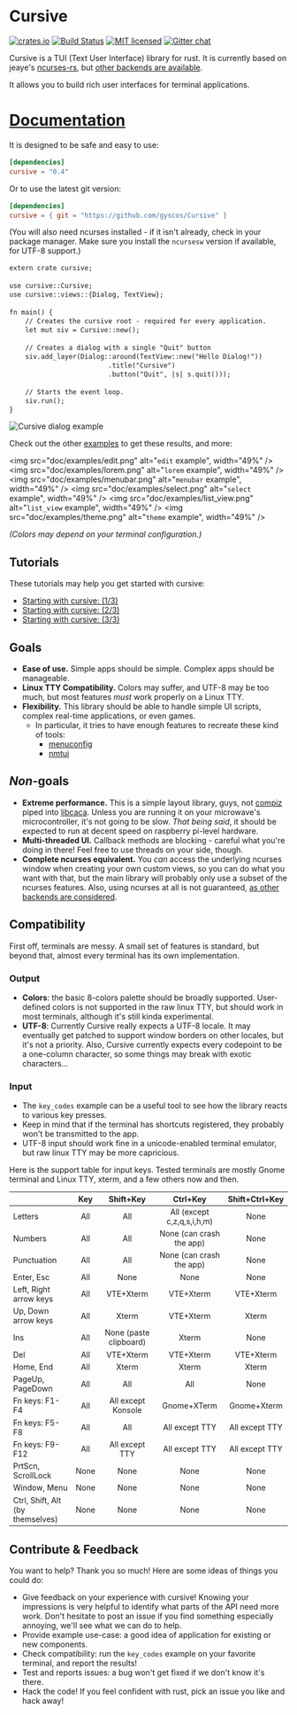 # Cursive

[![crates.io](https://meritbadge.herokuapp.com/cursive)](https://crates.io/crates/cursive)
[![Build Status](https://travis-ci.org/gyscos/Cursive.svg?branch=master)](https://travis-ci.org/gyscos/Cursive)
[![MIT licensed](https://img.shields.io/badge/license-MIT-blue.svg)](./LICENSE)
[![Gitter chat](https://badges.gitter.im/gyscos/cursive.png)](https://gitter.im/cursive-rs/cursive)

Cursive is a TUI (Text User Interface) library for rust. It is currently based on jeaye's [ncurses-rs](https://github.com/jeaye/ncurses-rs), but [other backends are available](https://github.com/gyscos/Cursive/wiki/Backends).

It allows you to build rich user interfaces for terminal applications.

# [Documentation](http://gyscos.github.io/Cursive/cursive/index.html)

It is designed to be safe and easy to use:

```toml
[dependencies]
cursive = "0.4"
```

Or to use the latest git version:

```toml
[dependencies]
cursive = { git = "https://github.com/gyscos/Cursive" }
```

(You will also need ncurses installed - if it isn't already, check in your package manager. Make sure you install the `ncursesw` version if available, for UTF-8 support.)

```rust,no_run
extern crate cursive;

use cursive::Cursive;
use cursive::views::{Dialog, TextView};

fn main() {
    // Creates the cursive root - required for every application.
    let mut siv = Cursive::new();

    // Creates a dialog with a single "Quit" button
    siv.add_layer(Dialog::around(TextView::new("Hello Dialog!"))
                         .title("Cursive")
                         .button("Quit", |s| s.quit()));

    // Starts the event loop.
    siv.run();
}
```

![Cursive dialog example](https://raw.githubusercontent.com/Gyscos/Cursive/master/doc/cursive_example.png)

Check out the other [examples](https://github.com/gyscos/Cursive/tree/master/examples) to get these results, and more:

<img src="doc/examples/edit.png" alt="`edit` example", width="49%" />
<img src="doc/examples/lorem.png" alt="`lorem` example", width="49%" />
<img src="doc/examples/menubar.png" alt="`menubar` example", width="49%" />
<img src="doc/examples/select.png" alt="`select` example", width="49%" />
<img src="doc/examples/list_view.png" alt="`list_view` example", width="49%" />
<img src="doc/examples/theme.png" alt="`theme` example", width="49%" />

_(Colors may depend on your terminal configuration.)_

## Tutorials

These tutorials may help you get started with cursive:

* [Starting with cursive: (1/3)](https://github.com/gyscos/Cursive/tree/master/doc/tutorial_1.md)
* [Starting with cursive: (2/3)](https://github.com/gyscos/Cursive/tree/master/doc/tutorial_2.md)
* [Starting with cursive: (3/3)](https://github.com/gyscos/Cursive/tree/master/doc/tutorial_3.md)

## Goals

* **Ease of use.** Simple apps should be simple. Complex apps should be manageable.
* **Linux TTY Compatibility.** Colors may suffer, and UTF-8 may be too much, but most features *must* work properly on a Linux TTY.
* **Flexibility.** This library should be able to handle simple UI scripts, complex real-time applications, or even games.
    * In particular, it tries to have enough features to recreate these kind of tools:
        * [menuconfig](http://en.wikipedia.org/wiki/Menuconfig#/media/File:Linux_x86_3.10.0-rc2_Kernel_Configuration.png)
        * [nmtui](https://access.redhat.com/documentation/en-US/Red_Hat_Enterprise_Linux/7/html/Networking_Guide/sec-Configure_a_Network_Team_Using_the_Text_User_Interface_nmtui.html)

## _Non_-goals

* **Extreme performance.** This is a simple layout library, guys, not [compiz](https://www.google.com/search?q=compiz&tbm=isch) piped into [libcaca](https://www.google.com/search?q=libcaca&tbm=isch). Unless you are running it on your microwave's microcontroller, it's not going to be slow. *That being said*, it should be expected to run at decent speed on raspberry pi-level hardware.
* **Multi-threaded UI.** Callback methods are blocking - careful what you're doing in there! Feel free to use threads on your side, though.
* **Complete ncurses equivalent.** You _can_ access the underlying ncurses window when creating your own custom views, so you can do what you want with that, but the main library will probably only use a subset of the ncurses features. Also, using ncurses at all is not guaranteed, [as other backends are considered](https://github.com/gyscos/Cursive/issues/34).

## Compatibility

First off, terminals are messy. A small set of features is standard, but beyond that, almost every terminal has its own implementation.

### Output

* **Colors**: the basic 8-colors palette should be broadly supported. User-defined colors is not supported in the raw linux TTY, but should work in most terminals, although it's still kinda experimental.
* **UTF-8**: Currently Cursive really expects a UTF-8 locale. It may eventually get patched to support window borders on other locales, but it's not a priority.
Also, Cursive currently expects every codepoint to be a one-column character, so some things may break with exotic characters...

### Input

* The `key_codes` example can be a useful tool to see how the library reacts to various key presses.
* Keep in mind that if the terminal has shortcuts registered, they probably won't be transmitted to the app.
* UTF-8 input should work fine in a unicode-enabled terminal emulator, but raw linux TTY may be more capricious.

Here is the support table for input keys. Tested terminals are mostly Gnome terminal and Linux TTY, xterm, and a few others now and then.

|                          | Key  | Shift+Key              | Ctrl+Key                   | Shift+Ctrl+Key  |
|--------------------------|:----:|:----------------------:|:--------------------------:|:---------------:|
| Letters                  | All  | All                    | All (except c,z,q,s,i,h,m) | None            |
| Numbers                  | All  | All                    | None (can crash the app)   | None            |
| Punctuation              | All  | All                    | None (can crash the app)   | None            |
| Enter, Esc               | All  | None                   | None                       | None            |
| Left, Right arrow keys   | All  | VTE+Xterm              | VTE+Xterm                  | VTE+Xterm       |
| Up, Down arrow keys      | All  | Xterm                  | VTE+Xterm                  | Xterm           |
| Ins                      | All  | None (paste clipboard) | Xterm                      | None            |
| Del                      | All  | VTE+Xterm              | VTE+Xterm                  | VTE+Xterm       |
| Home, End                | All  | Xterm                  | Xterm                      | Xterm           |
| PageUp, PageDown         | All  | All                    | All                        | None            |
| Fn keys: F1-F4           | All  | All except Konsole     | Gnome+XTerm                | Gnome+Xterm     |
| Fn keys: F5-F8           | All  | All                    | All except TTY             | All except TTY  |
| Fn keys: F9-F12          | All  | All except TTY         | All except TTY             | All except TTY  |
| PrtScn, ScrollLock       | None | None                   | None                       | None            |
| Window, Menu             | None | None                   | None                       | None            |
| Ctrl, Shift, Alt  (by themselves)          | None | None                   | None                       | None            |
## Contribute & Feedback

You want to help? Thank you so much! Here are some ideas of things you could do:

* Give feedback on your experience with cursive! Knowing your impressions is very
  helpful to identify what parts of the API need more work. Don't hesitate to
  post an issue if you find something especially annoying, we'll see what we can do to help.
* Provide example use-case: a good idea of application for existing or new components.
* Check compatibility: run the `key_codes` example on your favorite terminal, and report the results!
* Test and reports issues: a bug won't get fixed if we don't know it's there.
* Hack the code! If you feel confident with rust, pick an issue you like and hack away!
